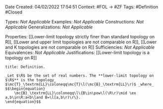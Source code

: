 <br />
<br />

Date Created: 04/02/2022 17:54:51
Context: #FOL $\to$ #ZF
Tags: #Definition #Closed 

Types: _Not Applicable_
Examples: _Not Applicable_
Constructions: _Not Applicable_
Generalizations: _Not Applicable_

Properties: [[Lower-limit topology strictly finer than standard topology on R]], [[Lower and upper limit topologies are not comparable on R]], [[Lower and K topologies are not comparable on R]]
Sufficiencies: _Not Applicable_
Equivalences: _Not Applicable_
Justifications: [[Lower-limit topology is a topology on R]]

``` ad-Definition
title: Definition.

_Let $\R$ be the set of real numbers. The **lower-limit topology on $\R$** is the topology_ $\mc{T}_\textrm{LL}\coloneqq\mc{T}\l(\mc{B}_\textrm{LL}\r)$ _where_
$$\begin{equation}
    \mc{B}_\textrm{LL}\coloneqq\l\{B\in\pow\l(\R\r)\mid \ex a,b\in\R:a<b\land B=\l[a,b\r)\r\}.
\end{equation}$$

```
